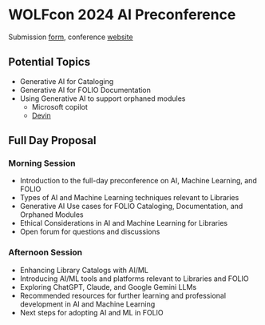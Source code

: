 # WOLFcon 2024 AI Preconference

Submission [form](https://docs.google.com/forms/d/e/1FAIpQLSdwNClXIoe9YQGhQKYDvU0msyj8lkyruHSsssR4lQp_vCYdgA/viewform), 
conference [website](https://openlibraryfoundation.org/about/wolfcon/upcoming/)

## Potential Topics
- Generative AI for Cataloging
- Generative AI for FOLIO Documentation
- Using Generative AI to support orphaned modules
  -  Microsoft copilot
  - [Devin](https://www.cognition-labs.com/blog)


## Full Day Proposal

### Morning Session
- Introduction to the full-day preconference on AI, Machine Learning, and FOLIO
- Types of AI and Machine Learning techniques relevant to Libraries
- Generative AI Use cases for FOLIO Cataloging, Documentation, and Orphaned Modules
- Ethical Considerations in AI and Machine Learning for Libraries
- Open forum for questions and discussions

### Afternoon Session 
- Enhancing Library Catalogs with AI/ML
- Introducing AI/ML tools and platforms relevant to Libraries and FOLIO
- Exploring ChatGPT, Claude, and Google Gemini LLMs
- Recommended resources for further learning and professional development in AI and Machine Learning
- Next steps for adopting AI and ML in FOLIO

